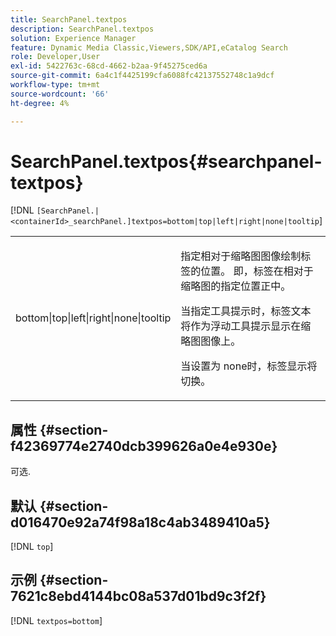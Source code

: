 ```yaml
---
title: SearchPanel.textpos
description: SearchPanel.textpos
solution: Experience Manager
feature: Dynamic Media Classic,Viewers,SDK/API,eCatalog Search
role: Developer,User
exl-id: 5422763c-68cd-4662-b2aa-9f45275ced6a
source-git-commit: 6a4c1f4425199cfa6088fc42137552748c1a9dcf
workflow-type: tm+mt
source-wordcount: '66'
ht-degree: 4%

---
```


# SearchPanel.textpos{#searchpanel-textpos}

[!DNL `[SearchPanel.|<containerId>_searchPanel.]textpos=bottom|top|left|right|none|tooltip`]

<table id="table_2B109D2F91E64B5382B31921C3780FA5"> 
 <tbody> 
  <tr> 
   <td colname="col1"> <p><span class="codeph"> bottom|top|left|right|none|tooltip</span> </p> </td> 
   <td colname="col2"> <p> 指定相对于缩略图图像绘制标签的位置。 即，标签在相对于缩略图的指定位置正中。 </p> <p>当指定<span class="codeph">工具提示</span>时，标签文本将作为浮动工具提示显示在缩略图图像上。 </p> <p>当设置为<span class="codeph"> none</span>时，标签显示将切换。 </p> </td> 
  </tr> 
 </tbody> 
</table>

## 属性 {#section-f42369774e2740dcb399626a0e4e930e}

可选.

## 默认 {#section-d016470e92a74f98a18c4ab3489410a5}

[!DNL `top`]

## 示例 {#section-7621c8ebd4144bc08a537d01bd9c3f2f}

[!DNL `textpos=bottom`]
